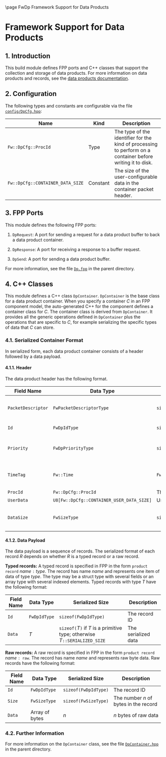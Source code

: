 \page FwDp Framework Support for Data Products
# Framework Support for Data Products

## 1. Introduction

This build module defines FPP ports and C++ classes that support
the collection and storage of data products.
For more information on data products and records, see the
[data products documentation](../../../docs/Design/data-products.md).

## 2. Configuration

The following types and constants are configurable via the file
[`config/DpCfg.hpp`](../../../config/DpCfg.hpp):

| Name | Kind | Description |
| ---- | ---- | ---- |
| `Fw::DpCfg::ProcId` | Type | The type of the identifier for the kind of processing to perform on a container before writing it to disk. |
| `Fw::DpCfg::CONTAINER_DATA_SIZE` | Constant | The size of the user-configurable data in the container packet header. |

## 3. FPP Ports

This module defines the following FPP ports:

1. `DpRequest`: A port for sending a request for a data product buffer to back 
   a data product container.

2. `DpResponse`: A port for receiving a response to a buffer request.

3. `DpSend`: A port for sending a data product buffer.

For more information, see the file [`Dp.fpp`](../Dp.fpp) in the parent 
directory.

## 4. C++ Classes

This module defines a C++ class `DpContainer`.
`DpContainer` is the base class for a data product container.
When you specify a container _C_ in an FPP component model, 
the auto-generated C++ for the component defines a container
class for _C_.
The container class is derived from `DpContainer`.
It provides all the generic operations defined in `DpContainer`
plus the operations that are specific to _C_, for example
serializing the specific types of data that _C_ can store.

### 4.1. Serialized Container Format

In serialized form, each data product container consists of a header 
followed by a data payload.

#### 4.1.1. Header

The data product header has the following format.

|Field Name|Data Type|Serialized Size|Description|
|----------|---------|---------------|-----------|
|`PacketDescriptor`|`FwPacketDescriptorType`|`sizeof(FwPacketDescriptorType)`|The F Prime packet descriptor [`FW_PACKET_DP`](../../../Fw/Com/ComPacket.hpp)|
|`Id`|`FwDpIdType`|`sizeof(FwDpIdType)`|The container ID|
|`Priority`|`FwDpPriorityType`|`sizeof(FwDpPriorityType)`|The container default priority|
|`TimeTag`|`Fw::Time`|`Fw::Time::SERIALIZED_SIZE`|The time tag associated with the container|
|`ProcId`|`Fw::DpCfg::ProcId`|The processing identifier|
|`UserData`|`U8[Fw::DpCfg::CONTAINER_USER_DATA_SIZE]`|User-configurable data|
|`DataSize`|`FwSizeType`|`sizeof(FwSizeType)`|The size of the data payload in bytes|

#### 4.1.2. Data Payload

The data payload is a sequence of records.
The serialized format of each record _R_ depends on whether _R_ is a typed
record or a raw record.

**Typed records:**
A typed record is specified in FPP in the form `product record` _name_ `:` _type_.
The record has name _name_ and represents one item of data of type _type_.
The type may be a struct type with several fields or an array type with
several indexed elements.
Typed records with type _T_ have the following format:

|Field Name|Data Type|Serialized Size|Description|
|----------|---------|---------------|-----------|
|`Id`|`FwDpIdType`|`sizeof(FwDpIdType)`|The record ID|
|`Data`|_T_|`sizeof(`_T_`)` if _T_ is a primitive type; otherwise _T_`::SERIALIZED_SIZE`|The serialized data|

**Raw records:**
A raw record is specified in FPP in the form `product record` _name_ `: raw`.
The record has name _name_ and represents raw byte data.
Raw records have the following format:

|Field Name|Data Type|Serialized Size|Description|
|----------|---------|---------------|-----------|
|`Id`|`FwDpIdType`|`sizeof(FwDpIdType)`|The record ID|
|`Size`|`FwSizeType`|`sizeof(FwSizeType)`|The number _n_ of bytes in the record|
|`Data`|Array of bytes|_n_|_n_ bytes of raw data|

### 4.2. Further Information

For more information on the `DpContainer` class, see the file [`DpContainer.hpp`](../DpContainer.hpp) in 
the parent directory.
